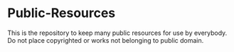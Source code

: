 # Public-Resources
This is the repository to keep many public resources for use by everybody. Do not place copyrighted or works not belonging to public domain.
